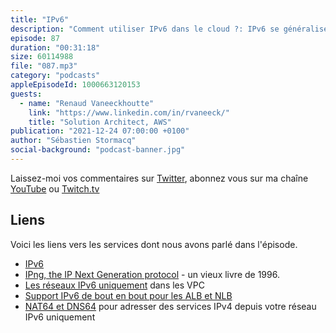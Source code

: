 ```yaml
---
title: "IPv6"
description: "Comment utiliser IPv6 dans le cloud ?: IPv6 se généralise, principalement pour simplifier les plans d'adressage et bénéficier de 2^128 addresses IP. En écoutant ce podcast, vous découvrirez les challenges pour migrer de IPv4 à IPv6. Nous expliquons aussi comment déployer des réseaux IPv6 uniquement ou hybrides IPv4-IPv6 dans le cloud AWS."
episode: 87
duration: "00:31:18"
size: 60114988
file: "087.mp3"
category: "podcasts"
appleEpisodeId: 1000663120153
guests:
  - name: "Renaud Vaneeckhoutte"
    link: "https://www.linkedin.com/in/rvaneeck/"
    title: "Solution Architect, AWS"
publication: "2021-12-24 07:00:00 +0100"
author: "Sébastien Stormacq"
social-background: "podcast-banner.jpg"
---
```


Laissez-moi vos commentaires sur [Twitter](https://twitter.com/sebsto), abonnez vous sur ma chaîne [YouTube](https://www.youtube.com/sebsto) ou [Twitch.tv](https://www.twitch.tv/sebAWS)

## Liens

Voici les liens vers les services dont nous avons parlé dans l'épisode.

- [IPv6](https://en.wikipedia.org/wiki/IPv6)
- [IPng, the IP Next Generation protocol](https://www.amazon.com/IPng-Internet-Protocol-Next-Generation/dp/0201633957) - un vieux livre de 1996.
- [Les réseaux IPv6 uniquement](https://aws.amazon.com/blogs/networking-and-content-delivery/introducing-ipv6-only-subnets-and-ec2-instances/) dans les VPC
- [Support IPv6 de bout en bout pour les ALB et NLB](https://aws.amazon.com/about-aws/whats-new/2021/11/application-load-balancer-network-load-balancer-end-to-end-ipv6-support/)
- [NAT64 et DNS64](https://aws.amazon.com/about-aws/whats-new/2021/11/aws-nat64-dns64-communication-ipv6-ipv4-services/) pour adresser des services IPv4 depuis votre réseau IPv6 uniquement
